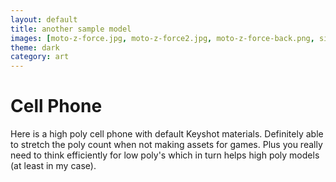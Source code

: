 ```yaml
---
layout: default
title: another sample model
images: [moto-z-force.jpg, moto-z-force2.jpg, moto-z-force-back.png, side-pro.png]
theme: dark
category: art
---
```


# Cell Phone

Here is a high poly cell phone with default Keyshot materials. Definitely able to stretch the poly count when not making assets for games. Plus you really need to think efficiently for low poly's which in turn helps high poly models (at least in my case).

